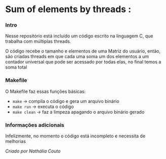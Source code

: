 # Sum of elements by threads :
### Intro
Nesse repositório está incluído um código escrito na linguagem C, que trabalha com múltiplas threads. 

O código recebe o tamanho e elementos de uma Matriz do usuário, então, são criadas threads em que cada uma soma um dos elementos a um contador universal que pode ser acessado por todas elas, no final temos a soma total
### Makefile 
O Makefile faz essas funções básicas:
- `make` -> compila o código e gera um arquivo binário
- `make run` -> executa o código
-  `make clean` -> faz a limpeza apagando o arquivo binário gerado

### Informações adicionais
Infelizmente, no momento o código está incompleto e necessita de melhorias

*Criado por Nathália Couto*
